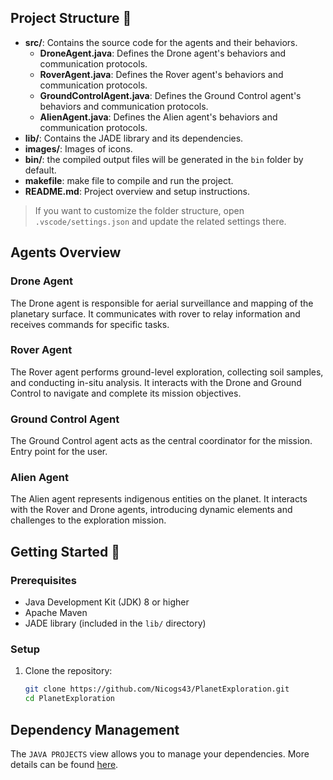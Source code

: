 ## Project Structure 📂

- **src/**: Contains the source code for the agents and their behaviors.
  - **DroneAgent.java**: Defines the Drone agent's behaviors and communication protocols.
  - **RoverAgent.java**: Defines the Rover agent's behaviors and communication protocols.
  - **GroundControlAgent.java**: Defines the Ground Control agent's behaviors and communication protocols.
  - **AlienAgent.java**: Defines the Alien agent's behaviors and communication protocols.
- **lib/**: Contains the JADE library and its dependencies.
- **images/**: Images of icons.
- **bin/**: the compiled output files will be generated in the `bin` folder by default.
- **makefile**: make file to compile and run the project.
- **README.md**: Project overview and setup instructions.

> If you want to customize the folder structure, open `.vscode/settings.json` and update the related settings there.

## Agents Overview

### Drone Agent
The Drone agent is responsible for aerial surveillance and mapping of the planetary surface. It communicates with rover to relay information and receives commands for specific tasks.

### Rover Agent
The Rover agent performs ground-level exploration, collecting soil samples, and conducting in-situ analysis. It interacts with the Drone and Ground Control to navigate and complete its mission objectives.

### Ground Control Agent
The Ground Control agent acts as the central coordinator for the mission. Entry point for the user.

### Alien Agent
The Alien agent represents indigenous entities on the planet. It interacts with the Rover and Drone agents, introducing dynamic elements and challenges to the exploration mission.

## Getting Started 🚀

### Prerequisites
- Java Development Kit (JDK) 8 or higher
- Apache Maven
- JADE library (included in the `lib/` directory)

### Setup

1. Clone the repository:
   ```bash
   git clone https://github.com/Nicogs43/PlanetExploration.git
   cd PlanetExploration

## Dependency Management

The `JAVA PROJECTS` view allows you to manage your dependencies. More details can be found [here](https://github.com/microsoft/vscode-java-dependency#manage-dependencies).
